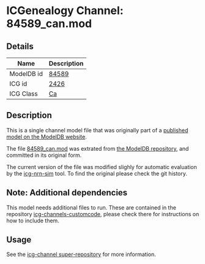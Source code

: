 # ICGenealogy Channel: 84589\_can.mod

## Details

Name | Description
---- | -----------
ModelDB id | [84589](http://senselab.med.yale.edu/ModelDB/ShowModel.cshtml?model=84589)
ICG id | [2426](http://icg.neurotheory.ox.ac.uk/channels/3/2426)
ICG Class | [Ca](http://icg.neurotheory.ox.ac.uk/channels/3)

## Description

This is a single channel model file that was originally part of a [published model on the ModelDB website](http://senselab.med.yale.edu/mModelDB/ShowModel.cshtml?model=84589).


The file [84589\_can.mod](84589_can.mod) was extrated from [the ModelDB repository](http://senselab.med.yale.edu/ModelDB/ShowModel.cshtml?model=84589), and committed in its original form.

The current version of the file was modified slighly for automatic evaluation by the [icg-nrn-sim](https://github.com/icgenealogy/icg-nrn-sim) tool. To find the original please check the git history.


## Note: Additional dependencies
This model needs additional files to run. These are contained in the repository [icg-channels-customcode](https://github.com/icgenealogy/icg-channels-customcode), please check there for instructions on how to include them.


## Usage

See the [icg-channel super-repository](https://github.com/icgenealogy/icg-channels) for more information.